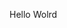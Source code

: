 Hello Wolrd







































































































































































































































































































































































































































































































































































































































































































